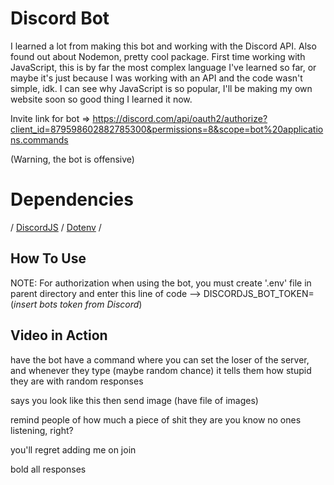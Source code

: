 # Discord Bot
I learned a lot from making this bot and working with the Discord API. Also found out about Nodemon, pretty cool package. First time working with JavaScript, this is by far the most complex language I've learned so far, or maybe it's just because I was working with an API and the code wasn't simple, idk. I can see why JavaScript is so popular, I'll be making my own website soon so good thing I learned it now. 

Invite link for bot => https://discord.com/api/oauth2/authorize?client_id=879598602882785300&permissions=8&scope=bot%20applications.commands

(Warning, the bot is offensive)
# Dependencies
/ [DiscordJS](https://www.npmjs.com/package/discord.js) / [Dotenv](https://www.npmjs.com/package/dotenv) /

## How To Use
NOTE: For authorization when using the bot, you must create '.env' file in parent directory and enter this line of code
--> DISCORDJS_BOT_TOKEN=(*insert bots token from Discord*)

## Video in Action





have the bot have a command where you can set the loser of the server, and whenever they type (maybe random chance) it tells them how stupid they are with random responses

says you look like this then send image (have file of images)

remind people of how much a piece of shit they are
you know no ones listening, right?

you'll regret adding me on join

bold all responses